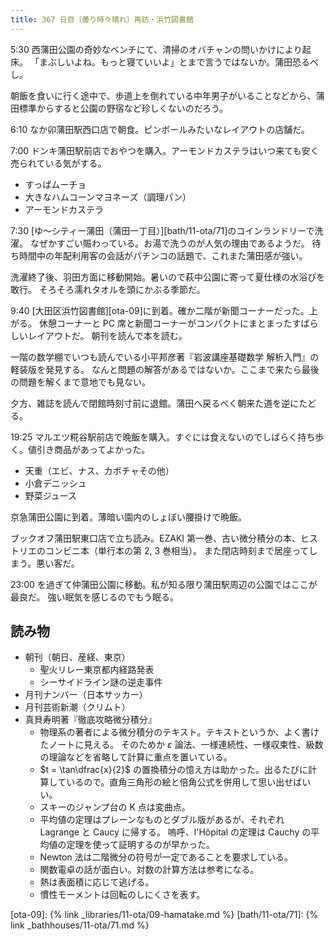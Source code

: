 ```yaml
---
title: 367 日目（曇り時々晴れ）再訪・浜竹図書館
---
```


5:30 西蒲田公園の奇妙なベンチにて、清掃のオバチャンの問いかけにより起床。
「まぶしいよね。もっと寝ていいよ」とまで言うではないか。蒲田恐るべし。

朝飯を食いに行く途中で、歩道上を倒れている中年男子がいることなどから、蒲田標準からすると公園の野宿など珍しくないのだろう。

6:10 なか卯蒲田駅西口店で朝食。ピンボールみたいなレイアウトの店舗だ。

7:00 ドンキ蒲田駅前店でおやつを購入。アーモンドカステラはいつ来ても安く売られている気がする。

* すっぱムーチョ
* 大きなハムコーンマヨネーズ（調理パン）
* アーモンドカステラ

7:30 [ゆ～シティー蒲田（蒲田一丁目）][bath/11-ota/71]のコインランドリーで洗濯。
なぜかすごい賑わっている。お湯で洗うのが人気の理由であるようだ。
待ち時間中の年配利用客の会話がパチンコの話題で、これまた蒲田感が強い。

洗濯終了後、羽田方面に移動開始。暑いので萩中公園に寄って夏仕様の水浴びを敢行。
そろそろ濡れタオルを頭にかぶる季節だ。

9:40 [大田区浜竹図書館][ota-09]に到着。確か二階が新聞コーナーだった。上がる。
休憩コーナーと PC 席と新聞コーナーがコンパクトにまとまったすばらしいレイアウトだ。
朝刊を読んで本を読む。

一階の数学棚でいつも読んでいる小平邦彦著『岩波講座基礎数学 解析入門』の軽装版を発見する。
なんと問題の解答があるではないか。ここまで来たら最後の問題を解くまで意地でも見ない。

夕方、雑誌を読んで閉館時刻寸前に退館。蒲田へ戻るべく朝来た道を逆にたどる。

19:25 マルエツ糀谷駅前店で晩飯を購入。すぐには食えないのでしばらく持ち歩く。値引き商品があってよかった。

* 天重（エビ、ナス、カボチャその他）
* 小倉デニッシュ
* 野菜ジュース

京急蒲田公園に到着。薄暗い園内のしょぼい腰掛けで晩飯。

ブックオフ蒲田駅東口店で立ち読み。EZAKI 第一巻、古い微分積分の本、ヒストリエのコンビニ本（単行本の第 2, 3 巻相当）。
また閉店時刻まで居座ってしまう。悪い客だ。

23:00 を過ぎて仲蒲田公園に移動。私が知る限り蒲田駅周辺の公園ではここが最良だ。
強い眠気を感じるのでもう眠る。

## 読み物

* 朝刊（朝日、産経、東京）
  * 聖火リレー東京都内経路発表
  * シーサイドライン謎の逆走事件
* 月刊ナンバー（日本サッカー）
* 月刊芸術新潮（クリムト）
* 真貝寿明著『徹底攻略微分積分』
  * 物理系の著者による微分積分のテキスト。テキストというか、よく書けたノートに見える。
    そのためか $\varepsilon$ 論法、一様連続性、一様収束性、級数の理論などを省略して計算に重点を置いている。
  * $t = \tan\dfrac{x}{2}$ の置換積分の憶え方は助かった。出るたびに計算しているので。直角三角形の絵と倍角公式を併用して思い出せばいい。
  * スキーのジャンプ台の K 点は変曲点。
  * 平均値の定理はプレーンなものとダブル版があるが、それぞれ Lagrange と Caucy に帰する。
    嗚呼、l'Hôpital の定理は Cauchy の平均値の定理を使って証明するのが早かった。
  * Newton 法は二階微分の符号が一定であることを要求している。
  * 関数電卓の話が面白い。対数の計算方法は参考になる。
  * 熱は表面積に応じて逃げる。
  * 慣性モーメントは回転のしにくさを表す。

[ota-09]: {% link _libraries/11-ota/09-hamatake.md %}
[bath/11-ota/71]: {% link _bathhouses/11-ota/71.md %}
